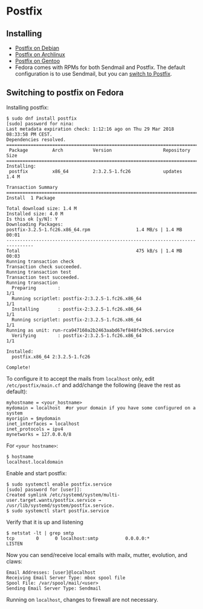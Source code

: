 # Postfix

## Installing 

  * [Postfix on Debian](https://wiki.debian.org/Postfix)
  * [Postfix on Archlinux](https://wiki.archlinux.org/index.php/Postfix)
  * [Postfix on Gentoo](https://wiki.gentoo.org/wiki/Postfix)
  * Fedora comes with RPMs for both Sendmail and Postfix. The default configuration is to use Sendmail, but you can [switch to Postfix](https://fedoraproject.org/wiki/Extras/SwitchingToPostfix). 

## Switching to postfix on Fedora

Installing postfix:

    $ sudo dnf install postfix
    [sudo] password for nina: 
    Last metadata expiration check: 1:12:16 ago on Thu 29 Mar 2018 08:33:58 PM CEST.
    Dependencies resolved.
    ================================================================================
     Package         Arch           Version                   Repository       Size
    ================================================================================
    Installing:
     postfix         x86_64         2:3.2.5-1.fc26            updates         1.4 M

    Transaction Summary
    ================================================================================
    Install  1 Package

    Total download size: 1.4 M
    Installed size: 4.0 M
    Is this ok [y/N]: Y
    Downloading Packages:
    postfix-3.2.5-1.fc26.x86_64.rpm                 1.4 MB/s | 1.4 MB     00:01    
    --------------------------------------------------------------------------------
    Total                                           475 kB/s | 1.4 MB     00:03     
    Running transaction check
    Transaction check succeeded.
    Running transaction test
    Transaction test succeeded.
    Running transaction
      Preparing        :                                                        1/1 
      Running scriptlet: postfix-2:3.2.5-1.fc26.x86_64                          1/1 
      Installing       : postfix-2:3.2.5-1.fc26.x86_64                          1/1 
      Running scriptlet: postfix-2:3.2.5-1.fc26.x86_64                          1/1 
    Running as unit: run-rca947160a2b2463aabd67ef848fe39c6.service
      Verifying        : postfix-2:3.2.5-1.fc26.x86_64                          1/1 

    Installed:
      postfix.x86_64 2:3.2.5-1.fc26                                                 

    Complete!

To configure it to accept the mails from `localhost` only, edit `/etc/postfix/main.cf` and add/change the following (leave the rest as default):

    myhostname = <your_hostname>
    mydomain = localhost  #or your domain if you have some configured on a system
    myorigin = $mydomain
    inet_interfaces = localhost
    inet_protocols = ipv4
    mynetworks = 127.0.0.0/8

For `<your hostname>`:

    $ hostname
    localhost.localdomain

Enable and start postfix:

    $ sudo systemctl enable postfix.service
    [sudo] password for [user]]: 
    Created symlink /etc/systemd/system/multi-user.target.wants/postfix.service → /usr/lib/systemd/system/postfix.service.
    $ sudo systemctl start postfix.service

Verify that it is up and listening

    $ netstat -lt | grep smtp
    tcp        0      0 localhost:smtp          0.0.0.0:*               LISTEN

Now you can send/receive local emails with mailx, mutter, evolution, and claws:

    Email Addresses: [user]@localhost
    Receiving Email Server Type: mbox spool file
    Spool File: /var/spool/mail/<user> 
    Sending Email Server Type: Sendmail

Running on `localhost`, changes to firewall are not necessary. 

